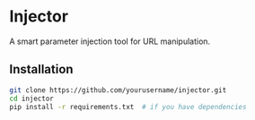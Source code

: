 # Injector

A smart parameter injection tool for URL manipulation.

## Installation

```bash
git clone https://github.com/yourusername/injector.git
cd injector
pip install -r requirements.txt  # if you have dependencies
